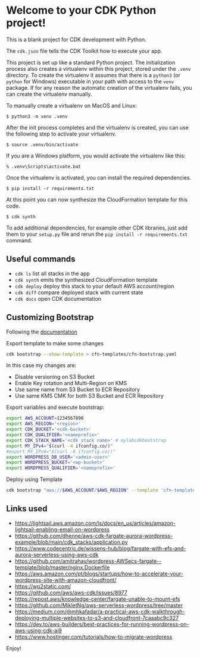 
# Welcome to your CDK Python project!

This is a blank project for CDK development with Python.

The `cdk.json` file tells the CDK Toolkit how to execute your app.

This project is set up like a standard Python project.  The initialization
process also creates a virtualenv within this project, stored under the `.venv`
directory.  To create the virtualenv it assumes that there is a `python3`
(or `python` for Windows) executable in your path with access to the `venv`
package. If for any reason the automatic creation of the virtualenv fails,
you can create the virtualenv manually.

To manually create a virtualenv on MacOS and Linux:

```
$ python3 -m venv .venv
```

After the init process completes and the virtualenv is created, you can use the following
step to activate your virtualenv.

```
$ source .venv/bin/activate
```

If you are a Windows platform, you would activate the virtualenv like this:

```
% .venv\Scripts\activate.bat
```

Once the virtualenv is activated, you can install the required dependencies.

```
$ pip install -r requirements.txt
```

At this point you can now synthesize the CloudFormation template for this code.

```
$ cdk synth
```

To add additional dependencies, for example other CDK libraries, just add
them to your `setup.py` file and rerun the `pip install -r requirements.txt`
command.

## Useful commands

 * `cdk ls`          list all stacks in the app
 * `cdk synth`       emits the synthesized CloudFormation template
 * `cdk deploy`      deploy this stack to your default AWS account/region
 * `cdk diff`        compare deployed stack with current state
 * `cdk docs`        open CDK documentation

## Customizing Bootstrap

Following the [documentation](https://docs.aws.amazon.com/cdk/v2/guide/bootstrapping.html#bootstrapping-customizing)

Export template to make some changes

```bash
cdk bootstrap --show-template > cfn-templates/cfn-bootstrap.yaml
```

In this case my changes are:

- Disable versioning on S3 Bucket
- Enable Key rotation and Multi-Region on KMS
- Use same name from S3 Bucket to ECR Repository
- Use same KMS CMK for both S3 Bucket and ECR Repository

Export variables and execute bootstrap:

```bash
export AWS_ACCOUNT=1234567890
export AWS_REGION='<region>'
export CDK_BUCKET='<cdk-bucket>'
export CDK_QUALIFIER='<nameprefix>'
export CDK_STACK_NAME='<cdk stack name>' # mylabcdkbootstrap
export MY_IPv4="$(curl -4 ifconfig.co/)"
#export MY_IPv6="$(curl -6 ifconfig.co/)"
export WORDPRESS_DB_USER='<admin-user>'
export WORDPRESS_BUCKET='<wp-bucket>'
export WORDPRESS_QUALIFIER='<nameprefix>'
```

Deploy using Template

```bash
cdk bootstrap "aws://$AWS_ACCOUNT/$AWS_REGION" --template 'cfn-templates/cfn-bootstrap.yaml' --bootstrap-bucket-name "$CDK_BUCKET" --bootstrap-customer-key --qualifier "$CDK_QUALIFIER" --termination-protection --toolkit-stack-name "$CDK_STACK_NAME" --version-reporting false --public-access-block-configuration
```

## Links used

- https://lightsail.aws.amazon.com/ls/docs/en_us/articles/amazon-lightsail-enabling-email-on-wordpress
- https://github.com/dhenne/aws-cdk-fargate-aurora-wordpress-example/blob/main/cdk_stacks/application.py
- https://www.codecentric.de/wissens-hub/blog/fargate-with-efs-and-aurora-serverless-using-aws-cdk
- https://github.com/amitrahav/wordpress-AWSecs-fargate--template/blob/master/nginx.Dockerfile
- https://aws.amazon.com/pt/blogs/startups/how-to-accelerate-your-wordpress-site-with-amazon-cloudfront/
- https://wp2static.com/
- https://github.com/aws/aws-cdk/issues/8977
- https://repost.aws/knowledge-center/fargate-unable-to-mount-efs
- https://github.com/MikletNg/aws-serverless-wordpress/tree/master
- https://medium.com/@mhkafadar/a-practical-aws-cdk-walkthrough-deploying-multiple-websites-to-s3-and-cloudfront-7caaabc9c327
- https://dev.to/aws-builders/best-practices-for-running-wordpress-on-aws-using-cdk-aj9
- https://www.hostinger.com/tutorials/how-to-migrate-wordpress

Enjoy!
